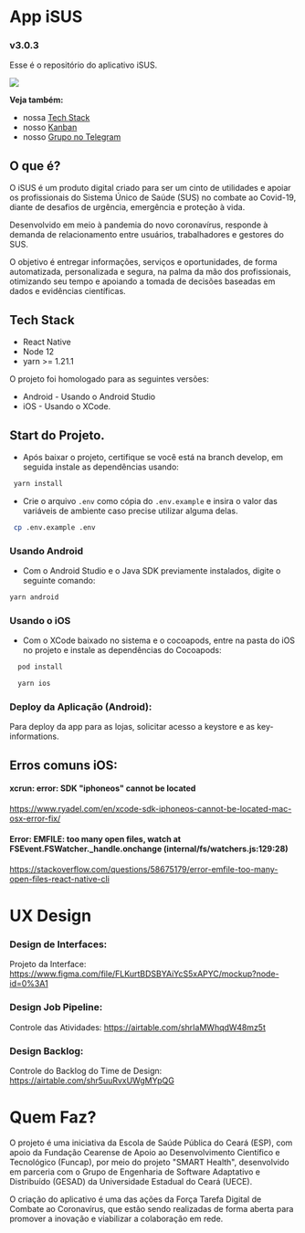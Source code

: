 # App iSUS
### v3.0.3
Esse é o repositório do aplicativo iSUS.

<img src="https://user-images.githubusercontent.com/89998/83240358-a763d180-a16f-11ea-9e2f-226f7f197a91.png">

**Veja também:**
- nossa [Tech Stack](https://github.com/EscolaDeSaudePublica/isus-app#tech-stack)
- nosso [Kanban](https://github.com/orgs/EscolaDeSaudePublica/projects/20)
- nosso [Grupo no Telegram](https://t.me/grupoanticorona)


## O que é?

O iSUS é um produto digital criado para ser um cinto de utilidades e apoiar os profissionais do Sistema Único de Saúde (SUS) no combate ao Covid-19, diante de desafios de urgência, emergência e proteção à vida.

Desenvolvido em meio à pandemia do novo coronavírus, responde à demanda de relacionamento entre usuários, trabalhadores e gestores do SUS.

O objetivo é entregar informações, serviços e oportunidades, de forma automatizada, personalizada e segura, na palma da mão dos profissionais, otimizando seu tempo e apoiando a tomada de decisões baseadas em dados e evidências científicas.

## Tech Stack
* React Native
* Node 12
* yarn >= 1.21.1

O projeto foi homologado para as seguintes versões:

* Android - Usando o Android Studio
* iOS - Usando o XCode.

## Start do Projeto.

* Após baixar o projeto, certifique se você está na branch develop, em seguida instale as dependências usando:
```bash
 yarn install
```

* Crie o arquivo `.env` como cópia do `.env.example` e insira o valor das variáveis de ambiente caso precise utilizar alguma delas.
```bash
 cp .env.example .env
```

### Usando Android
* Com o Android Studio e o Java SDK previamente instalados, digite o seguinte comando:
```bash
yarn android

```
### Usando o iOS
* Com o XCode baixado no sistema e o cocoapods, entre na pasta do iOS no projeto e instale as dependências do Cocoapods:
```bash
  pod install
```

```bash
  yarn ios
```
### Deploy da Aplicação (Android):
  Para deploy da app para as lojas, solicitar acesso a keystore e as key-informations.
## Erros comuns iOS:

#### xcrun: error: SDK "iphoneos" cannot be located
https://www.ryadel.com/en/xcode-sdk-iphoneos-cannot-be-located-mac-osx-error-fix/

#### Error: EMFILE: too many open files, watch at FSEvent.FSWatcher._handle.onchange (internal/fs/watchers.js:129:28)
https://stackoverflow.com/questions/58675179/error-emfile-too-many-open-files-react-native-cli


# UX Design
### Design de Interfaces:
Projeto da Interface: https://www.figma.com/file/FLKurtBDSBYAiYcS5xAPYC/mockup?node-id=0%3A1

### Design Job Pipeline:
Controle das Atividades: https://airtable.com/shrIaMWhqdW48mz5t

### Design Backlog:
Controle do Backlog do Time de Design: https://airtable.com/shr5uuRvxUWgMYpQG

# Quem Faz?

O projeto é uma iniciativa da Escola de Saúde Pública do Ceará (ESP), com apoio da Fundação Cearense de Apoio ao Desenvolvimento Científico e Tecnológico (Funcap), por meio do projeto "SMART Health", desenvolvido em parceria com o Grupo de Engenharia de Software Adaptativo e Distribuído (GESAD) da Universidade Estadual do Ceará (UECE).

O criação do aplicativo é uma das ações da Força Tarefa Digital de Combate ao Coronavírus, que estão sendo realizadas de forma aberta para promover a inovação e viabilizar a colaboração em rede.
